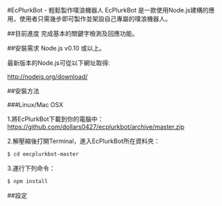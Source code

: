 #EcPlurkBot - 輕鬆製作噗浪機器人
EcPlurkBot 是一款使用Node.js建構的應用，使用者只需幾步即可製作並架設自己專屬的噗浪機器人。

##目前進度
完成基本的關鍵字檢測及回應功能。

##安裝需求
Node.js v0.10 或以上。

最新版本的Node.js可從以下網址取得: 

http://nodejs.org/download/

##安裝方法

###Linux/Mac OSX

1.將EcPlurkBot下載到你的電腦中：
https://github.com/dollars0427/ecplurkbot/archive/master.zip

2.解壓縮後打開Terminal，進入EcPlurkBot所在資料夾：

```bash
$ cd eecplurkbot-master
```
3.運行下列命令：

```bash
$ npm install
```

##設定


